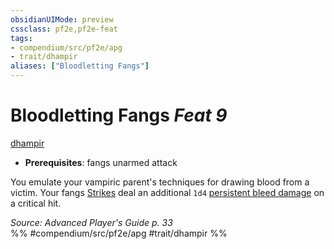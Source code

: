 ```yaml
---
obsidianUIMode: preview
cssclass: pf2e,pf2e-feat
tags:
- compendium/src/pf2e/apg
- trait/dhampir
aliases: ["Bloodletting Fangs"]
---
```

# Bloodletting Fangs  *Feat 9*  
[dhampir](../../Rules/traits/dhampir-b1.md)  

- **Prerequisites**: fangs unarmed attack

You emulate your vampiric parent's techniques for drawing blood from a victim. Your fangs [Strikes](../../Rules/actions/strike.md) deal an additional `1d4` [persistent bleed damage](../../Rules/conditions.md#Persistent%20Damage) on a critical hit.

*Source: Advanced Player's Guide p. 33*  
%% #compendium/src/pf2e/apg #trait/dhampir %%